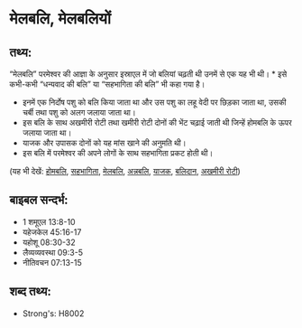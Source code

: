 # मेलबलि, मेलबलियों #

## तथ्य: ##

“मेलबलि” परमेश्वर की आज्ञा के अनुसार इस्राएल में जो बलियां चढ़ती थी उनमें से एक यह भी थी। * इसे कभी-कभी “धन्यवाद की बलि” या “सहभागिता की बलि” भी कहा गया है।

* इनमें एक निर्दोष पशु को बलि किया जाता था और उस पशु का लहू वेदी पर छिड़का जाता था, उसकी चर्बी तथा पशु को अलग जलाया जाता था।
* इस बलि के साथ अखमीरी रोटी तथा खमीरी रोटी दोनों की भेंट चढ़ाई जाती थी जिन्हें होमबलि के ऊपर जलाया जाता था।
* याजक और उपासक दोनों को यह मांस खाने की अनुमति थी।
* इस बलि में परमेश्वर की अपने लोगों के साथ सहभागिता प्रकट होती थी।

(यह भी देखें: [होमबलि](../burntoffering.md), [सहभागिता](../fellowship.md), [मेलबलि](../fellowshipoffering.md), [अन्नबलि](../grainoffering.md), [याजक](../priest.md), [बलिदान](../sacrifice.md), [अखमीरी रोटी](../unleavenedbread.md))

## बाइबल सन्दर्भ: ##

* 1 शमूएल 13:8-10
* यहेजकेल 45:16-17
* यहोशू 08:30-32
* लैव्यव्यवस्था 09:3-5
* नीतिवचन 07:13-15

## शब्द तथ्य: ##

* Strong's: H8002
